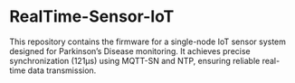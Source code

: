 # RealTime-Sensor-IoT
This repository contains the firmware for a single-node IoT sensor system designed for Parkinson’s Disease monitoring. It achieves precise synchronization (121µs) using MQTT-SN and NTP, ensuring reliable real-time data transmission.
